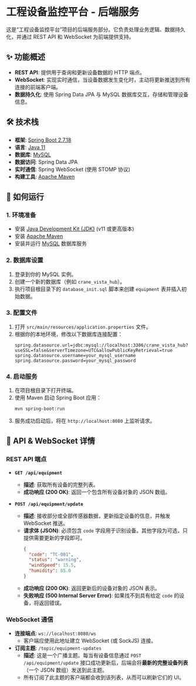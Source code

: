 # 工程设备监控平台 - 后端服务

这是“工程设备监控平台”项目的后端服务部分。它负责处理业务逻辑、数据持久化，并通过 REST API 和 WebSocket 为前端提供支持。

## ✨ 功能概述

*   **REST API**: 提供用于查询和更新设备数据的 HTTP 端点。
*   **WebSocket**: 实现实时通信，当设备数据发生变化时，主动将更新推送到所有连接的前端客户端。
*   **数据持久化**: 使用 Spring Data JPA 与 MySQL 数据库交互，存储和管理设备信息。

## 🛠️ 技术栈

*   **框架**: [Spring Boot 2.7.18](https://spring.io/projects/spring-boot)
*   **语言**: [Java 11](https://www.java.com/)
*   **数据库**: [MySQL](https://www.mysql.com/)
*   **数据访问**: Spring Data JPA
*   **实时通信**: Spring WebSocket (使用 STOMP 协议)
*   **构建工具**: [Apache Maven](https://maven.apache.org/)

## 🚀 如何运行

### 1. 环境准备

*   安装 [Java Development Kit (JDK)](https://www.oracle.com/java/technologies/downloads/) (v11 或更高版本)
*   安装 [Apache Maven](https://maven.apache.org/)
*   安装并运行 [MySQL](https://www.mysql.com/) 数据库服务

### 2. 数据库设置

1.  登录到你的 MySQL 实例。
2.  创建一个新的数据库（例如 `crane_vista_hub`）。
3.  执行项目根目录下的 `database_init.sql` 脚本来创建 `equipment` 表并插入初始数据。

### 3. 配置文件

1.  打开 `src/main/resources/application.properties` 文件。
2.  根据你的本地环境，修改以下数据库连接配置：
    ```properties
    spring.datasource.url=jdbc:mysql://localhost:3306/crane_vista_hub?useSSL=false&serverTimezone=UTC&allowPublicKeyRetrieval=true
    spring.datasource.username=your_mysql_username
    spring.datasource.password=your_mysql_password
    ```

### 4. 启动服务

1.  在项目根目录下打开终端。
2.  使用 Maven 启动 Spring Boot 应用：
    ```bash
    mvn spring-boot:run
    ```
3.  服务成功启动后，将在 `http://localhost:8080` 上监听请求。

## 📡 API & WebSocket 详情

### REST API 端点

*   **`GET /api/equipment`**
    *   **描述**: 获取所有设备的完整列表。
    *   **成功响应 (200 OK)**: 返回一个包含所有设备对象的 JSON 数组。

*   **`POST /api/equipment/update`**
    *   **描述**: 接收部分或全部传感器数据，更新指定设备的信息，并触发 WebSocket 推送。
    *   **请求体 (JSON)**: 必须包含 `code` 字段用于识别设备。其他字段为可选，只提供需要更新的字段即可。
        ```json
        {
          "code": "TC-001",
          "status": "warning",
          "windSpeed": 15.5,
          "humidity": 85.0
        }
        ```
    *   **成功响应 (200 OK)**: 返回更新后的设备对象的 JSON 表示。
    *   **失败响应 (500 Internal Server Error)**: 如果找不到具有给定 `code` 的设备，将返回错误。

### WebSocket 通信

*   **连接端点**: `ws://localhost:8080/ws`
    *   客户端应使用此地址建立 WebSocket (或 SockJS) 连接。
*   **订阅主题**: `/topic/equipment-updates`
    *   **描述**: 这是一个广播主题。每当有设备信息通过 `POST /api/equipment/update` 接口成功更新后，后端会将**最新的完整设备列表**（一个 JSON 数组）发送到此主题。
    *   所有订阅了此主题的客户端都会收到该列表，从而可以刷新它们的 UI。
